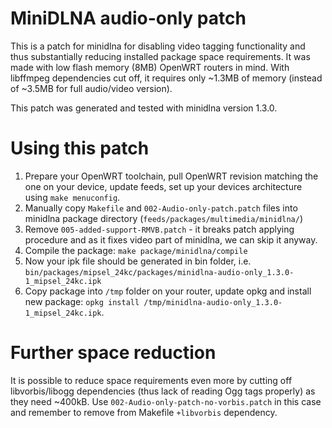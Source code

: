 # MiniDLNA audio-only patch
This is a patch for minidlna for disabling video tagging functionality and thus substantially reducing installed package space requirements. 
It was made with low flash memory (8MB) OpenWRT routers in mind. With libffmpeg dependencies cut off, it requires only ~1.3MB of memory (instead of ~3.5MB for full audio/video version).

This patch was generated and tested with minidlna version 1.3.0.

# Using this patch
1. Prepare your OpenWRT toolchain, pull OpenWRT revision matching the one on your device, update feeds, set up your devices architecture using `make menuconfig`.
2. Manually copy `Makefile` and `002-Audio-only-patch.patch` files into minidlna package directory (`feeds/packages/multimedia/minidlna/`)
3. Remove `005-added-support-RMVB.patch` - it breaks patch applying procedure and as it fixes video part of minidlna, we can skip it anyway.
4. Compile the package: `make package/minidlna/compile`
5. Now your ipk file should be generated in bin folder, i.e. `bin/packages/mipsel_24kc/packages/minidlna-audio-only_1.3.0-1_mipsel_24kc.ipk`
6. Copy package into `/tmp` folder on your router, update opkg and install new package: `opkg install /tmp/minidlna-audio-only_1.3.0-1_mipsel_24kc.ipk`.

# Further space reduction
It is possible to reduce space requirements even more by cutting off libvorbis/libogg dependencies (thus lack of reading Ogg tags properly) as they need ~400kB. Use `002-Audio-only-patch-no-vorbis.patch` in this case and remember to remove from Makefile `+libvorbis` dependency.

